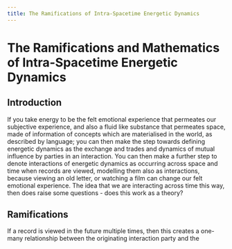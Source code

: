 ```yaml
---
title: The Ramifications of Intra-Spacetime Energetic Dynamics
---
```


# The Ramifications and Mathematics of Intra-Spacetime Energetic Dynamics

## Introduction

If you take energy to be the felt emotional experience that permeates our subjective experience, and also a fluid like substance that permeates space, made of information of concepts which are materialised in the world, as described by language; you can then make the step towards defining energetic dynamics as the exchange and trades and dynamics of mutual influence by parties in an interaction. You can then make a further step to denote interactions of energetic dynamics as occurring across space and time when records are viewed, modelling them also as interactions, because viewing an old letter, or watching a film can change our felt emotional experience. The idea that we are interacting across time this way, then does raise some questions - does this work as a theory?

## Ramifications

If a record is viewed in the future multiple times, then this creates a one-many relationship between the originating interaction party and the  

